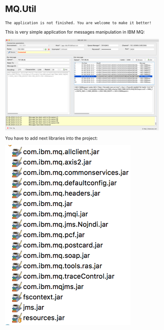 # MQ.Util

`The application is not finished. You are welcome to make it better!`

This is very simple application for messages manipulation in IBM MQ:

![UI](MQ_Util_05.png)


You have to add next libraries into the project:

![mqlib](mqlib.png)